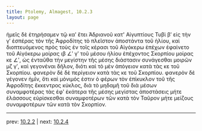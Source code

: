 ```yaml
---
title: Ptolemy, Almagest, 10.2.3
layout: page
---
```


ἡμεῖς δὲ ἐτηρήσαμεν τῷ καʹ ἔτει Ἀδριανοῦ κατ' Αἰγυπτίους Τυβὶ βʹ εἰς τὴν γʹ ἑσπέρας τὸν τῆς Ἀφροδίτης τὸ πλεῖστον ἀποστάντα τοῦ ἡλίου, καὶ διοπτευόμενος πρὸς τοὺς ἐν τοῖς κέρασι τοῦ Αἰγόκερω ἐπέχων ἐφαίνετο τοῦ Αἰγόκερω μοίρας ιβ ∠ʹ γʹ τοῦ μέσου ἡλίου ἐπέχοντος Σκορπίου μοίρας κε ∠ʹ, ὡς ἐνταῦθα τὴν μεγίστην τῆς μέσης διάστασιν συνάγεσθαι μοιρῶν μζ γʹ, καὶ γεγονέναι δῆλον, διότι καὶ τὸ μὲν ἀπόγειον κατὰ τὰς κε τοῦ Σκορπίου. φανερὸν δὲ δὲ περίγειον κατὰ τὰς κε τοῦ Σκορπίου. φανερὸν δὲ γέγονεν ἡμῖν, ὅτι καὶ μόνιμός ἐστιν ὁ φέρων τὸν ἐπίκυκλον τοῦ τῆς Ἀφροδίτης ἔκκεντρος κύκλος, διὰ τὸ μηδαμῆ τοῦ διὰ μέσων συναμφοτέρας τὰς ἐφ' ἑκάτερα τῆς μέσης μεγίστας ἀποστάσεις μήτε ἐλάσσους εὑρίσκεσθαι συναμφοτέρων τῶν κατὰ τὸν Ταῦρον μήτε μείζους συναμφοτέρων τῶν κατὰ τὸν Σκορπίον. 

---

prev: [10.2.2](../10.2.2/) | next: [10.2.4](../10.2.4/)

